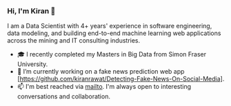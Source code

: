 ### Hi, I'm Kiran 👋

I am a Data Scientist with 4+ years' experience in software engineering, data modeling, and building end-to-end machine learning web applications across the mining and IT consulting industries.

- 🎓 I recently completed my Masters in Big Data from Simon Fraser University.
- 🔭 I’m currently working on a fake news prediction web app [https://github.com/kiranrawat/Detecting-Fake-News-On-Social-Media].
- 📫 I'm best reached via [mailto](mailto:rawat.kiran111@gmail.com). I'm always open to interesting conversations and collaboration.

